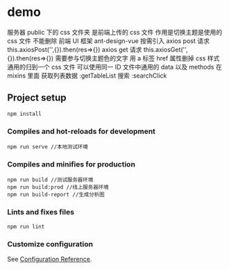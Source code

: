 # demo

服务器 public 下的 css 文件夹 是前端上传的 css 文件 作用是切换主题是使用的 css 文件 不能删除
前端 UI 框架 ant-design-vue 按需引入
axios post 请求 this.axiosPost('',{}).then(res=>{})
axios get 请求 this.axiosGet('',{}).then(res=>{})
需要参与切换主题色的文字 用 a 标签 href 属性删掉
css 样式 通用的归到一个 css 文件 可以使用同一 ID
文件中通用的 data 以及 methods 在 mixins 里面
获取列表数据 :getTableList 搜索 :searchClick

## Project setup

```
npm install
```

### Compiles and hot-reloads for development

```
npm run serve //本地测试环境
```

### Compiles and minifies for production

```
npm run build //测试服务器环境
npm run build:prod //线上服务器环境
npm run build-report //生成分析图
```

### Lints and fixes files

```
npm run lint
```

### Customize configuration

See [Configuration Reference](https://cli.vuejs.org/config/).
